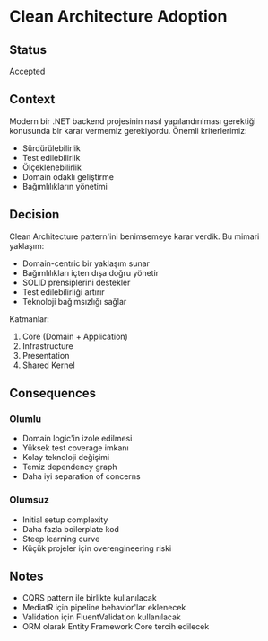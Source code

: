 # Clean Architecture Adoption

## Status
Accepted

## Context
Modern bir .NET backend projesinin nasıl yapılandırılması gerektiği konusunda bir karar vermemiz gerekiyordu. Önemli kriterlerimiz:

- Sürdürülebilirlik
- Test edilebilirlik
- Ölçeklenebilirlik
- Domain odaklı geliştirme
- Bağımlılıkların yönetimi

## Decision
Clean Architecture pattern'ini benimsemeye karar verdik. Bu mimari yaklaşım:

- Domain-centric bir yaklaşım sunar
- Bağımlılıkları içten dışa doğru yönetir
- SOLID prensiplerini destekler
- Test edilebilirliği artırır
- Teknoloji bağımsızlığı sağlar

Katmanlar:
1. Core (Domain + Application)
2. Infrastructure
3. Presentation
4. Shared Kernel

## Consequences

### Olumlu
- Domain logic'in izole edilmesi
- Yüksek test coverage imkanı
- Kolay teknoloji değişimi
- Temiz dependency graph
- Daha iyi separation of concerns

### Olumsuz
- Initial setup complexity
- Daha fazla boilerplate kod
- Steep learning curve
- Küçük projeler için overengineering riski

## Notes
- CQRS pattern ile birlikte kullanılacak
- MediatR için pipeline behavior'lar eklenecek
- Validation için FluentValidation kullanılacak
- ORM olarak Entity Framework Core tercih edilecek 
